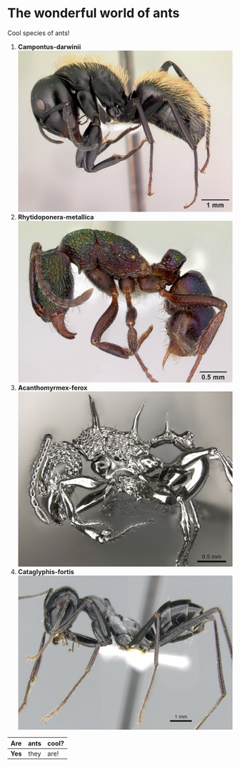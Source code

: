 # The wonderful world of ants

Cool species of ants!
1. **Campontus-darwinii**
![alt text](Images/casent_0.191696_Campontus-darwinii.jpg "Campontus-darwinii")
2. **Rhytidoponera-metallica**
![alt text](Images/casent_0172345_Rhytidoponera-metallica.jpg "Rhytidoponera-metallica")
3. **Acanthomyrmex-ferox**
![alt text](Images/casent_0901788_p_1_high_Acanthomyrmex-ferox.jpg "Acanthomyrmex-ferox")
4. **Cataglyphis-fortis**
![alt text](Images/casent_0906296_p_1_high_Cataglyphis-fortis.jpg "Cataglyphis-fortis")

|Are | ants | cool?|
|---|:---:|---|
|**Yes**| they | are!|
